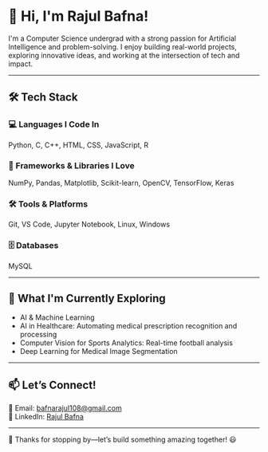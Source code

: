 # 👋 Hi, I'm Rajul Bafna!

I'm a Computer Science undergrad with a strong passion for Artificial Intelligence and problem-solving. I enjoy building real-world projects, exploring innovative ideas, and working at the intersection of tech and impact.

---

## 🛠️ Tech Stack

### 💻 Languages I Code In
Python, C, C++, HTML, CSS, JavaScript, R

### 🚀 Frameworks & Libraries I Love
NumPy, Pandas, Matplotlib, Scikit-learn, OpenCV, TensorFlow, Keras

### 🛠️ Tools & Platforms
Git, VS Code, Jupyter Notebook, Linux, Windows

### 🗄️ Databases
MySQL

---

## 🌱 What I'm Currently Exploring
- AI & Machine Learning  
- AI in Healthcare: Automating medical prescription recognition and processing  
- Computer Vision for Sports Analytics: Real-time football analysis  
- Deep Learning for Medical Image Segmentation  

---

## 📫 Let’s Connect!
📧 Email: bafnarajul108@gmail.com  
🔗 LinkedIn: [Rajul Bafna](https://www.linkedin.com/in/rajul-bafna-88b2382a7/)

---

🚀 Thanks for stopping by—let’s build something amazing together! 😃
